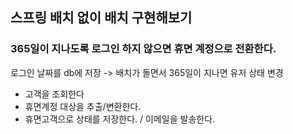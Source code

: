 ## 스프링 배치 없이 배치 구현해보기
### 365일이 지나도록 로그인 하지 않으면 휴면 계정으로 전환한다.
로그인 날짜를 db에 저장 -> 배치가 돌면서 365일이 지나면 유저 상태 변경

- 고객을 조회한다
- 휴면계정 대상을 추출/변환한다.
- 휴면고객으로 상태를 저장한다. / 이메일을 발송한다.